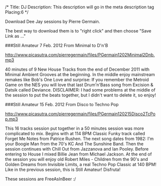 /*
Title: DJ
Description: This description will go in the meta description tag
Placing:6
*/


Download Dee Jay sessions by Pierre Germain.

The best way to download them is to "right click" and then choose "Save Link as ..."

###Still Amateur 7 Feb. 2012
From Minimal to D'n'B

http://www.picasutra.com/pierregermain/files/PGermain1202Minimal2Dnb.mp3


40 minutes of 9 New House Tracks from the end of December 2011 with Minimal Ambient Grooves at the beginning. In the middle enjoy mainstream remakes like Bob's One Love and surprise: If you remember the Metroid Game on the NES you will love that last Drum'n'Bass song from Excision & Datsik called Deviance.
DISCLAIMER: I had some problems at the middle of the session to put the beats together, but I didn't want to delete it, so enjoy!


###Still Amateur 15 Feb. 2012
From Disco to Techno Pop

http://www.picasutra.com/pierregermain/files/PGermain120215Disco2TcPop.mp3


This 16 tracks session put together in a 50 minutes session was more complicated to mix. Begins with at 114 BPM Classic Funky track called Forget Me Notes from Patrice Rushen. The next song dates from 1982: I'm your Boogie Man from the 70's KC And The Sunshine Band. Then the session continues with Chill Out from Jazzanova and Ian Pooley. Before entering to House I mixed Billie Jean from Michael Jackson. At the end of the session you will enjoy old Robert Miles - Children from the 90's and Golden Dreams from Invisible Limits, a real Techno Pop Classic at 140 BPM!
Like in the previous session, this is Still Amateur! Disfruta!

These sessions are FreeAsInBeer :/
